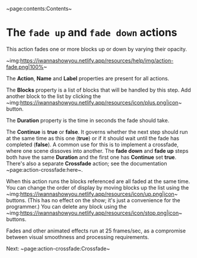 ~page:contents:Contents~

# The `fade up` and `fade down` actions

This action fades one or more blocks up or down by varying their opacity.

~img:https://iwannashowyou.netlify.app/resources/help/img/action-fade.png|100%~

The **Action**, **Name** and **Label** properties are present for all actions.

The **Blocks** property is a list of blocks that will be handled by this step. Add another block to the list by clicking the ~img:https://iwannashowyou.netlify.app/resources/icon/plus.png|icon~ button.

The **Duration** property is the time in seconds the fade should take.

The **Continue** is **true** or **false**. It governs whether the next step should run at the same time as this one (**true**) or if it should wait until the fade has completed (**false**). A common use for this is to implement a crossfade, where one scene dissoves into another. The **fade down** and **fade up** steps both have the same **Duration** and the first one has **Continue** set **true**. There's also a separate **Crossfade** action; see the documentation ~page:action-crossfade:here~.

When this action runs the blocks referenced are all faded at the same time. You can change the order of display by moving blocks up the list using the ~img:https://iwannashowyou.netlify.app/resources/icon/up.png|icon~ buttons. (This has no effect on the show; it's just a convenience for the programmer.) You can delete any block using the ~img:https://iwannashowyou.netlify.app/resources/icon/stop.png|icon~ buttons.

Fades and other animated effects run at 25 frames/sec, as a compromise between visual smoothness and processing requirements.

Next: ~page:action-crossfade:Crossfade~
